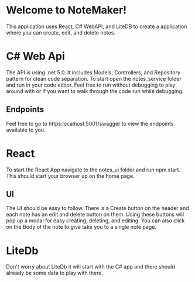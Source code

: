 # Welcome to NoteMaker!

This application uses React, C# WebAPI, and LiteDB to create a application where you can create, edit, and delete notes.

# C# Web Api
The API is using .net 5.0. It includes Models, Controllers, and Repository pattern for clean code separation.
To start open the notes_service folder and run in your code editor. Feel free to run without debugging to play around with or if you want to walk through the code run while debugging.

##  Endpoints
Feel free to go to https:localhost:5001/swagger to view the endpoints available to you.

# React
To start the React App navigate to the notes_ui folder and run npm start. This should start your browser up on the home page.
## UI 
The UI should be easy to follow. There is a Create button on the header and each note has an edit and delete button on them. Using these buttons will pop up a modal for easy creating, deleting, and editing. You can also click on the Body of the note to give take you to a single note page.

# LiteDb
Don't worry about LiteDb it will start with the C# app and there should already be some data to play with there.